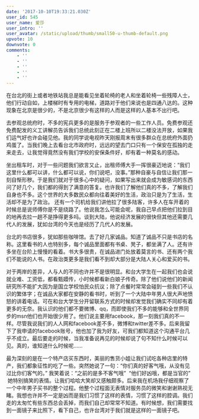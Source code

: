 ```yaml
---
date: '2017-10-10T19:33:21.030Z'
user_id: 545
user_name: 爱莎
user_intro: ''
user_avatar: /static/upload/thumb/small50-u-thumb-default.png
upvote: 10
downvote: 0
comments:
    - ''
    - ''
    - ''
    - ''
    - ''
---
```


在台北的街上或者地铁站我总是能看见坐着轮椅的老人和坐着轮椅一些残障人士，他们行动自如，上楼梯时有专用的电梯，道路对于他们来说也是四通八达的。这种现象在北京是很少的，不是北京很少有这样的人而是这样的人基本不出行吧。

去参观总统府时，不多的宪兵更多的是服务于参观者的一些工作人员。免费参观还免费配发的义工讲解员告诉我们总统此刻正在二楼上班所以二楼没法开放，如果我们运气好也许会碰见他。我的同学说电视昨天刚报周末有很多群众在总统府外面扔鸡蛋了。当我们晚上去看台北市政府时，远远的望去门口只有一个保安在孤独的走来走去，让我觉得竟然没有我们学校的安保条件好，却有着一种莫名的感动。

坐出租车时，对于一些问题我们欲言又止，出租师傅大手一挥很豪迈地说：“我们这里什么都可以讲，什么都可以说，你们说吧，没事。”那种自豪与自信让我们那一刻自惭形秽。于是我们就对于很多心中的疑问，如果写出来就会成为敏感词的东西问了好几个，我们都的得到了满意的答复。也许我们了解他们真的不多，了解我们自身也不多。这个世界的大多数民众都向往着美好的生活，政治只是为了生活，生活却不是为了政治。 还有一个司机给我们讲他拉了很多陆客，许多人在车开着的时候总是说师傅你是不是绕路了。他说我怎么可能会呢，我自己早点把他们拉到目的地再去拉一趟不是挣得更多吗。谈到大陆，他说经济发展的很快但其他还需要几代人的发展，犹如台湾的今天也是经历了几代人的发展。

台北的书店很多，犹如那些咖啡馆。去了好几家诚品。知道了诚品不只是书店的名称。这里看书的人也特别多，每个诚品里面都有书桌、凳子，都坐满了人。还有许多坐在台阶上慢慢的看着。书大多很贵，在诚品进门处放着莫言的书、还有两个我们不能说的人书。在政治类更多是我们看不到却大部分是大陆人关心和爱买的书。

对于两岸的差异，人与人的不同也许并不是很明显。和台大学生在一起我们也会说就业难、工资低，都看甄嬛传，小时候都看新白娘子传奇。除了他们说他们的新闻研究所不能扩大因为是国立学校怕民众抗议；除了点餐时常常会碰到一些我们不认识的繁体字；在诚品大家都在安静的看书时，听到了一个大陆中年男人很大声地愤怒的讲着电话。可在和台大学生分开留联系方式的时候却发觉我们确实不同却有着更多的无奈。我认识的他们都不要微博、qq，而即使我们不多的能够和全世界同步的msn他们也开始很少用了。他们说主要用facebook，那一刻我们真的不一样。尽管我说我们的人人网和facebook差不多，微博和twitter差不多。后来我留下了我申请的facebook账号，他也加了我为好友，可我们都知道这个沟通平台几乎不成立。最后要走的时候，当我准备说再见的时候却说了句不知什么时候可以见。真的，谁知道什么时候呢……

最为深刻的是在一个特产店买东西时，美丽的售货小姐让我们试吃各种店里的特产，我们都象征性的吃了一些。突然她说了一句：“你们真的好客气哦，从没有见过比你们客气的。” 我笑着说：“之前的是多不客气哦”  “他们好凶哦，都是当官的”  她特别搞笑的表情。让我们哈哈大笑却又感触颇多。后来我在机场我仔细观察了一个中年男子买书的整个过程。他整个过程面无表情对服务员的微笑和谢谢熟视无睹。我想也许并不一定是凶而是我们习惯了这样的表情，习惯了这样的腔调。我们走的太匆忙有些东西总会丢掉，而我们自己却常常不知道。有时候想，我们需要找到一面镜子来比照下，看下自己，也许台湾对于我们就是这样的一面镜子吧。

